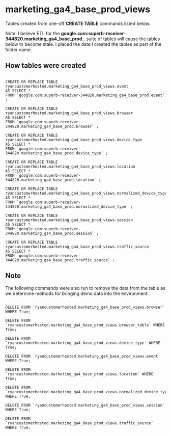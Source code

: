 # marketing_ga4_base_prod_views

Tables created from one-off **CREATE TABLE** commands listed below.

Note: I believe ETL for the **google.com:superb-receiver-344820.marketing_ga4_base_prod..** suite of tables will cause the tables below to become stale. I placed the date I created the tables as part of the folder name.

## How tables were created

```

CREATE OR REPLACE TABLE ryancustomerhosted.marketing_ga4_base_prod_views.event
AS SELECT *
FROM `google.com:superb-receiver-344820.marketing_ga4_base_prod.event` ;

CREATE OR REPLACE TABLE ryancustomerhosted.marketing_ga4_base_prod_views.browser
AS SELECT *
FROM `google.com:superb-receiver-344820.marketing_ga4_base_prod.browser` ;

CREATE OR REPLACE TABLE ryancustomerhosted.marketing_ga4_base_prod_views.device_type
AS SELECT *
FROM `google.com:superb-receiver-344820.marketing_ga4_base_prod.device_type` ;

CREATE OR REPLACE TABLE ryancustomerhosted.marketing_ga4_base_prod_views.location
AS SELECT *
FROM `google.com:superb-receiver-344820.marketing_ga4_base_prod.location` ;

CREATE OR REPLACE TABLE ryancustomerhosted.marketing_ga4_base_prod_views.normalized_device_type
AS SELECT *
FROM `google.com:superb-receiver-344820.marketing_ga4_base_prod.normalized_device_type` ;

CREATE OR REPLACE TABLE ryancustomerhosted.marketing_ga4_base_prod_views.session
AS SELECT *
FROM `google.com:superb-receiver-344820.marketing_ga4_base_prod.session` ;

CREATE OR REPLACE TABLE ryancustomerhosted.marketing_ga4_base_prod_views.traffic_source
AS SELECT *
FROM `google.com:superb-receiver-344820.marketing_ga4_base_prod.traffic_source` ;

```



## Note
The following commands were also run to remove the data from the table as we determine methods for bringing demo data into the environment:

```

DELETE FROM `ryancustomerhosted.marketing_ga4_base_prod_views.browser` WHERE True;

DELETE FROM `ryancustomerhosted.marketing_ga4_base_prod_views.browser_table` WHERE True;

DELETE FROM `ryancustomerhosted.marketing_ga4_base_prod_views.device_type` WHERE True;

DELETE FROM `ryancustomerhosted.marketing_ga4_base_prod_views.event` WHERE True;

DELETE FROM `ryancustomerhosted.marketing_ga4_base_prod_views.location` WHERE True;

DELETE FROM `ryancustomerhosted.marketing_ga4_base_prod_views.normalized_device_type` WHERE True;

DELETE FROM `ryancustomerhosted.marketing_ga4_base_prod_views.session` WHERE True;

DELETE FROM `ryancustomerhosted.marketing_ga4_base_prod_views.traffic_source` WHERE True;

```
